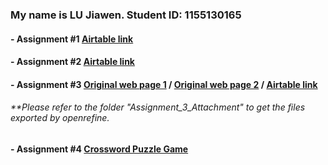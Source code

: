 <h3>My name is LU Jiawen. Student ID: 1155130165</h3>
<h4>- Assignment #1 <a href="https://airtable.com/invite/l?inviteId=invCUIez5TOzYtEid&inviteToken=c8a6d7b8e60044017b04fe2c57780ee275cf9a38bf6c671f186cc82b671042d4" target="_blank">Airtable link</a></h4>
<h4>- Assignment #2 <a href="https://airtable.com/invite/l?inviteId=invdS0DghBZJzPp5f&inviteToken=ee0ab3cc546a2336ac8e56ec5439e06543319d68f8acc3c01c0c0ea89c58b7f1" target="_blank">Airtable link</a></h4>
<h4>- Assignment #3 <a href="https://movie.douban.com/explore#!type=movie&tag=%E7%88%B1%E6%83%85&sort=rank&page_limit=20&page_start=0" target="_blank">Original web page 1</a> / <a href="https://wmoov.com/cinema" target="_blank">Original web page 2</a> / <a href="https://airtable.com/invite/l?inviteId=invCoDEFwBRYvRdFk&inviteToken=7d790d8253de31d67e7e78c84fd9a3d8aa990bad013aca50579e6a84f1b45b32" target="_blank">Airtable link</a></h4>
<h6>**Please refer to the folder "Assignment_3_Attachment" to get the files exported by openrefine.</h6>
<h4>- Assignment #4 <a href="https://carmen-lu.github.io/carmenlu.github.io/Assignment_4/index.html" target="_blank">Crossword Puzzle Game</a></h4>
